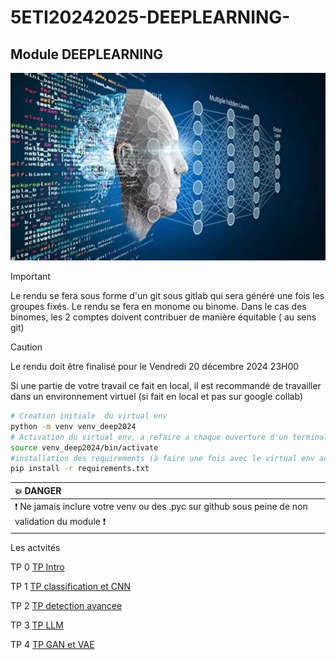 # 5ETI20242025-DEEPLEARNING-


## Module DEEPLEARNING

<img src="img/th.webp" height="300">


> [!IMPORTANT]
> Le rendu se fera  sous forme d'un git sous gitlab qui sera généré une fois les groupes fixés. Le rendu se fera en monome ou binome. Dans le cas des binomes, les 2 comptes doivent contribuer de manière équitable ( au sens git)

> [!CAUTION]
> Le rendu doit être finalisé pour le Vendredi 20 décembre 2024 23H00 

Si une partie de votre travail ce fait en local, il est recommandé de travailler dans un environnement virtuel (si fait en local et pas sur google collab)

``` bash
# Creation initiale  du virtual env
python -m venv venv_deep2024
# Activation du virtual env, a refaire a chaque ouverture d'un terminal
source venv_deep2024/bin/activate
#installation des requirements (à faire une fois avec le virtual env activé)
pip install -r requirements.txt
````

| :boom: DANGER              |
|:---------------------------|
| :exclamation: Ne jamais inclure votre venv  ou des .pyc sur github sous peine de non validation du module  :exclamation:|
 

Les actvités

TP 0 [TP Intro ](TP_intro.md)

TP 1 [TP classification et CNN ](TP_classifcation.md)

TP 2 [TP detection avancee ](TP_vision_detection_suite.md)

TP 3 [TP LLM ](TP_LLM_intro.md) 

TP 4  [TP GAN et VAE](TP_vision_generation.md)



